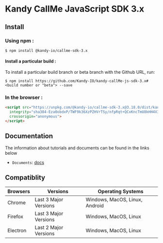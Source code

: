 # Kandy CallMe JavaScript SDK 3.x

## Install

### Using npm :

`$ npm install @kandy-io/callme-sdk-3.x`

#### Install a particular build :

To install a particular build branch or beta branch with the Github URL, run:

`$ npm install https://github.com/Kandy-IO/kandy-callMe-js-sdk-3.x#<build number or "beta"> --save`

### In the browser :
```html
<script src="https://unpkg.com/@kandy-io/callme-sdk-3.x@3.18.0/dist/kandy.js"
  integrity="sha384-Eza0obdxP/TWF9k36XzPZHVrTSy/nfpRqt+QCxKncTmU8kHH4V3o7j11qoyyUQgx"
  crossorigin="anonymous">
</script>
```
## Documentation

The information about tutorials and documents can be found in the links below

* `Documents`: [docs](https://kandy-io.github.io/kandy-callMe-js-sdk-3.x/docs)



## Compatiblity

| Browsers | Versions              | Operating Systems              |
|----------|-----------------------|--------------------------------|
| Chrome   | Last 3 Major Versions | Windows, MacOS, Linux, Android |
| Firefox  | Last 3 Major Versions | Windows, MacOS, Linux          |
| Electron | Last 2 Major Versions | Windows, MacOS, Linux          |
